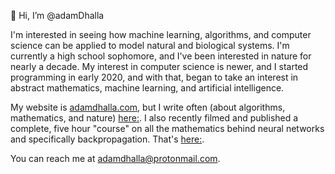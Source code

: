 👋 Hi, I’m @adamDhalla 

I'm interested in seeing how machine learning, algorithms, and computer science can be applied to model natural and biological systems. I'm currently a high school sophomore,
and I've been interested in nature for nearly a decade. My interest in computer science is newer, and I started programming in early 2020, and with that, began to take an 
interest in abstract mathematics, machine learning, and artificial intelligence. 

My website is [adamdhalla.com](https://adamdhalla.com), but I write often (about algorithms, mathematics, and nature) [here:](https://medium.com/@adamdhalla). I also recently filmed and published a complete, five hour "course" on all the mathematics behind neural networks and specifically backpropagation. That's [here:](https://www.youtube.com/watch?v=Ixl3nykKG9M).

You can reach me at adamdhalla@protonmail.com. 

<!---
adamDhalla/adamDhalla is a ✨ special ✨ repository because its `README.md` (this file) appears on your GitHub profile.
You can click the Preview link to take a look at your changes.
--->
